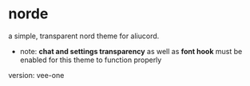 # norde
a simple, transparent nord theme for aliucord.

- note: **chat and settings transparency** as well as **font hook** must be enabled for this theme to function properly

version: vee-one

